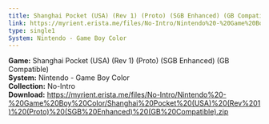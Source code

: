 ```yaml
---
title: Shanghai Pocket (USA) (Rev 1) (Proto) (SGB Enhanced) (GB Compatible)
link: https://myrient.erista.me/files/No-Intro/Nintendo%20-%20Game%20Boy%20Color/Shanghai%20Pocket%20(USA)%20(Rev%201)%20(Proto)%20(SGB%20Enhanced)%20(GB%20Compatible).zip
type: single1
System: Nintendo - Game Boy Color
---
```

<b>Game:</b> Shanghai Pocket (USA) (Rev 1) (Proto) (SGB Enhanced) (GB Compatible)<br>
<b>System:</b> Nintendo - Game Boy Color<br>
<b>Collection:</b> No-Intro<br>
<b>Download:</b> https://myrient.erista.me/files/No-Intro/Nintendo%20-%20Game%20Boy%20Color/Shanghai%20Pocket%20(USA)%20(Rev%201)%20(Proto)%20(SGB%20Enhanced)%20(GB%20Compatible).zip